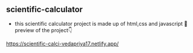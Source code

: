 ## scientific-calculator
* this scientific calculator project is made up of html,css and javascript
 👀preview of the project👇

https://scientific-calci-vedapriya17.netlify.app/
